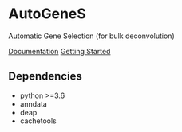# AutoGeneS

Automatic Gene Selection (for bulk deconvolution)

[Documentation](https://autogenes.readthedocs.io/en/latest/)
[Getting Started](https://autogenes.readthedocs.io/en/latest/getting-started.html)

## Dependencies

* python >=3.6
* anndata
* deap
* cachetools

